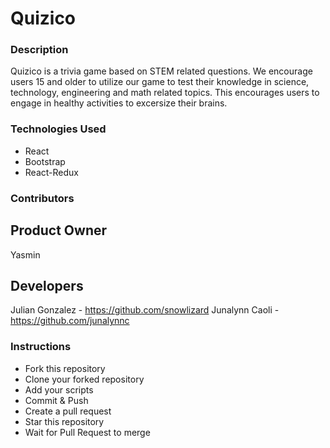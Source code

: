 # Quizico

### Description

Quizico is a trivia game based on STEM related questions. We encourage users 15 and older to utilize our game to test their knowledge
in science, technology, engineering and math related topics. This encourages users to engage in healthy activities to excersize their brains. 

### Technologies Used
- React
- Bootstrap
- React-Redux

### Contributors 

## Product Owner
Yasmin

## Developers
Julian Gonzalez - https://github.com/snowlizard
Junalynn Caoli - https://github.com/junalynnc

### Instructions
- Fork this repository
- Clone your forked repository
- Add your scripts
- Commit & Push
- Create a pull request
- Star this repository
- Wait for Pull Request to merge
